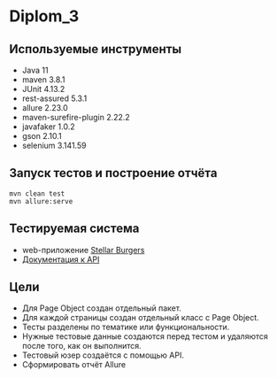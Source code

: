 # Diplom_3
## Используемые инструменты
* Java 11 
* maven 3.8.1
* JUnit 4.13.2 
* rest-assured 5.3.1 
* allure 2.23.0 
* maven-surefire-plugin 2.22.2 
* javafaker 1.0.2 
* gson 2.10.1
* selenium 3.141.59
##  Запуск тестов и построение отчёта
```
mvn clean test 
mvn allure:serve
```
## Тестируемая система
- web-приложение [Stellar Burgers](https://stellarburgers.nomoreparties.site/)
- [Документация к API](https://code.s3.yandex.net/qa-automation-engineer/java/cheatsheets/paid-track/diplom/api-documentation.pdf)
## Цели
* Для Page Object создан отдельный пакет.
* Для каждой страницы создан отдельный класс с Page Object.
* Тесты разделены по тематике или функциональности. 
* Нужные тестовые данные создаются перед тестом и удаляются после того, как он выполнится.
* Тестовый юзер создаётся с помощью API.
* Сформировать отчёт Allure